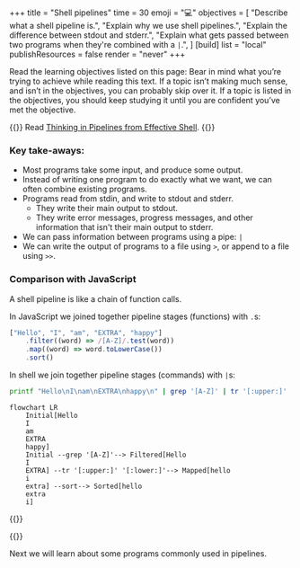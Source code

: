 +++
title = "Shell pipelines"
time = 30
emoji = "💻"
objectives = [
  "Describe what a shell pipeline is.",
  "Explain why we use shell pipelines.",
  "Explain the difference between stdout and stderr.",
  "Explain what gets passed between two programs when they're combined with a `|`.",
]
[build]
  list = "local"
  publishResources = false
  render = "never"
+++

Read the learning objectives listed on this page: Bear in mind what you’re trying to achieve while reading this text. If a topic isn’t making much sense, and isn’t in the objectives, you can probably skip over it. If a topic is listed in the objectives, you should keep studying it until you are confident you’ve met the objective.

{{<note type="Reading">}}
Read [Thinking in Pipelines from Effective Shell](https://effective-shell.com/part-2-core-skills/thinking-in-pipelines/).
{{</note>}}

### Key take-aways:
* Most programs take some input, and produce some output.
* Instead of writing one program to do exactly what we want, we can often combine existing programs.
* Programs read from stdin, and write to stdout and stderr.
  * They write their main output to stdout.
  * They write error messages, progress messages, and other information that isn't their main output to stderr.
* We can pass information between programs using a pipe: `|`
* We can write the output of programs to a file using `>`, or append to a file using `>>`.

### Comparison with JavaScript

A shell pipeline is like a chain of function calls.

In JavaScript we joined together pipeline stages (functions) with `.`s:

```js
["Hello", "I", "am", "EXTRA", "happy"]
    .filter((word) => /[A-Z]/.test(word))
    .map((word) => word.toLowerCase())
    .sort()
```

In shell we join together pipeline stages (commands) with `|`s:

```bash
printf "Hello\nI\nam\nEXTRA\nhappy\n" | grep '[A-Z]' | tr '[:upper:]' '[:lower:]' | sort
```

```mermaid
flowchart LR
    Initial[Hello
    I
    am
    EXTRA
    happy]
    Initial --grep '[A-Z]'--> Filtered[Hello
    I
    EXTRA] --tr '[:upper:]' '[:lower:]'--> Mapped[hello
    i
    extra] --sort--> Sorted[hello
    extra
    i]
```

{{<multiple-choice
   question="If /doesnotexist doesn't exist, what will be output to stdout and stderr by the command `ls /doesnotexist`"
   answers="stdout: an error message. stderr: nothing. | stdout: /doesnotexist. stderr: an error message. | stdout: nothing. stderr: an error message."
   feedback="Not quite - what are stdout and stderr for? | Not quite - ls only lists files that exist. | Right - ls doesn't have any files to list as output, but does have an error to display."
   correct="2" >}}

{{<multiple-choice
   delimiter="~"
   question="If the working directory contains the files: 'primates', 'fish', and 'monotremes', what will `ls | sort | grep i | wc -l` output?"
   answers="fish primates monotremes ~ 2 ~ fish primates ~ 3"
   feedback="Not quite - `ls | sort` would output this, but there are more commands in the pipeline. ~ Right! We list three files, sort them, search for ones that contain an i (fish and primates), then count the number of output lines (one per file). ~ Not quite - `ls | sort | grep i` would output this, but there's one more command in the pipeline. ~ Not quite - check what the grep command in the pipeline does."
   correct="1" >}}

Next we will learn about some programs commonly used in pipelines.
